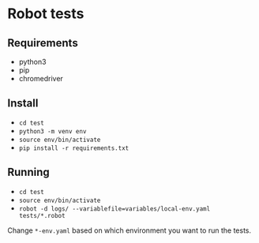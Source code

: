 # Robot tests

## Requirements

- python3
- pip
- chromedriver

## Install

- `cd test`
- `python3 -m venv env`
- `source env/bin/activate`
- `pip install -r requirements.txt`

## Running

- `cd test`
- `source env/bin/activate`
- `robot -d logs/ --variablefile=variables/local-env.yaml tests/*.robot`

Change `*-env.yaml` based on which environment you want to run the tests.
